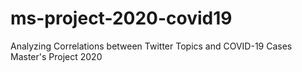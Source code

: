 # ms-project-2020-covid19
Analyzing Correlations between Twitter Topics and COVID-19 Cases
Master's Project 2020 
